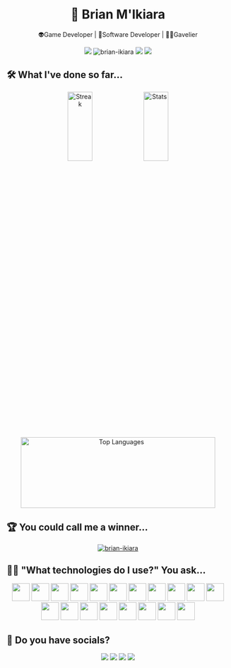 <link rel="stylesheet" href="https://cdn.jsdelivr.net/gh/devicons/devicon@v2.15.1/devicon.min.css">          
<h1 align="center">🧔 Brian M'Ikiara</h1>

<p align="center">👽Game Developer | 🤖Software Developer | 👨‍⚖️Gavelier</p>
<div align="center">
<img src="https://img.shields.io/badge/Best_Project-6utt3rd09-yellow?style=plastic&logo=python&color=red" />
<img src="https://komarev.com/ghpvc/?username=brian-ikiara&label=Profile%20views&color=yellow&style=plastic" alt="brian-ikiara" />
<img src="https://img.shields.io/github/last-commit/brian-ikiara/alx-interview?display_timestamp=committer&style=plastic&color=blue" />
<img src="https://img.shields.io/github/commit-activity/w/brian-ikiara/brian-ikiara?style=plastic&logo=python&logoColor=red&color=white" />
</div>

## 🛠️ What I've done so far...

<div align="center">
<img src="https://github-readme-streak-stats.herokuapp.com/?user=brian-ikiara&theme=monokai&hide_border=true" style="width:33.33%;height:20%" alt="Streak" />
<img src="https://github-readme-stats.vercel.app/api?username=brian-ikiara&theme=monokai&show_icons=true&hide_border=true&count_private=true" style="width:33.34%;height:20%" alt="Stats" />
<img src="https://github-readme-stats.vercel.app/api/top-langs/?username=brian-ikiara&theme=monokai&show_icons=true&hide_border=true&layout=compact" style="width:440px;height:160px" alt="Top Languages" />
</div>

## 🏆 You could call me a winner...

<p align="center">
<a href="https://github.com/ryo-ma/github-profile-trophy"><img src="https://github-profile-trophy.vercel.app/?username=brian-ikiara&theme=onedark" alt="brian-ikiara" /></a>
</p>

## 👨‍💻 "What technologies do I use?" You ask...

<div align=center>
<img src="https://cdn.jsdelivr.net/gh/devicons/devicon/icons/docker/docker-original-wordmark.svg" style="width:40px;height:40px" />
<img src="https://cdn.jsdelivr.net/gh/devicons/devicon/icons/flask/flask-original.svg" style="width:40px;height:40px" />          
<img src="https://cdn.jsdelivr.net/gh/devicons/devicon/icons/git/git-original.svg" style="width:40px;height:40px" />
<img src="https://cdn.jsdelivr.net/gh/devicons/devicon/icons/javascript/javascript-original.svg" style="width:40px;height:40px" />
<img src="https://cdn.jsdelivr.net/gh/devicons/devicon/icons/mysql/mysql-plain.svg" style="width:40px;height:40px" />
<img src="https://cdn.jsdelivr.net/gh/devicons/devicon/icons/nginx/nginx-original.svg" style="width:40px;height:40px" />
<img src="https://cdn.jsdelivr.net/gh/devicons/devicon/icons/python/python-original.svg" style="width:40px;height:40px" />
<img src="https://cdn.jsdelivr.net/gh/devicons/devicon/icons/sdl/sdl-original.svg" style="width:40px;height:40px" />
<img src="https://cdn.jsdelivr.net/gh/devicons/devicon/icons/ubuntu/ubuntu-plain.svg" style="width:40px;height:40px" />
<img src="https://cdn.jsdelivr.net/gh/devicons/devicon/icons/redis/redis-original.svg" style="width:40px;height:40px" />
<img src="https://cdn.jsdelivr.net/gh/devicons/devicon/icons/putty/putty-original.svg" style="width:40px;height:40px" />
<img src="https://cdn.jsdelivr.net/gh/devicons/devicon/icons/nodejs/nodejs-original-wordmark.svg" style="width:40px;height:40px" />
<img src="https://cdn.jsdelivr.net/gh/devicons/devicon/icons/cplusplus/cplusplus-line.svg" style="width:40px;height:40px" />
<img src="https://cdn.jsdelivr.net/gh/devicons/devicon/icons/debian/debian-original.svg" style="width:40px;height:40px" />
<img src="https://cdn.jsdelivr.net/gh/devicons/devicon/icons/c/c-line.svg" style="width:40px;height:40px" />
<img src="https://cdn.jsdelivr.net/gh/devicons/devicon/icons/bash/bash-original.svg" style="width:40px;height:40px" />
<img src="https://cdn.jsdelivr.net/gh/devicons/devicon/icons/mongodb/mongodb-original.svg" style="width:40px;height:40px" />                              
<img src="https://cdn.jsdelivr.net/gh/devicons/devicon/icons/kaggle/kaggle-original-wordmark.svg" style="width:40px;height:40px" />
<img src="https://cdn.jsdelivr.net/gh/devicons/devicon/icons/html5/html5-plain.svg" style="width:40px;height:40px" />          
</div>

## 👾 Do you have socials?

<div align="center">
<a href="https://linkedin.com/in/br14n-1k14r4" target="_blank"><img src="https://img.shields.io/badge/Linkedin-blue?style=plastic&logo=linkedin&logoColor=white" /></a>
<a href="https://twitter.com/brian_ikiara" target="_blank"><img src="https://img.shields.io/badge/X-black?style=plastic&logo=twitter&logoColor=white" /></a>
<a href="https://instagram.com/@brian_ikiara" target="_blank"><img src="https://img.shields.io/badge/Instagram-962fbf?style=plastic&logo=instagram&logoColor=white" /></a>
<a href="https://facebook.com/brian.ikiara.7" target="_blank"><img src="https://img.shields.io/badge/Facebook-blue?style=plastic&logo=facebook&logoColor=white" /></a>
</div>
